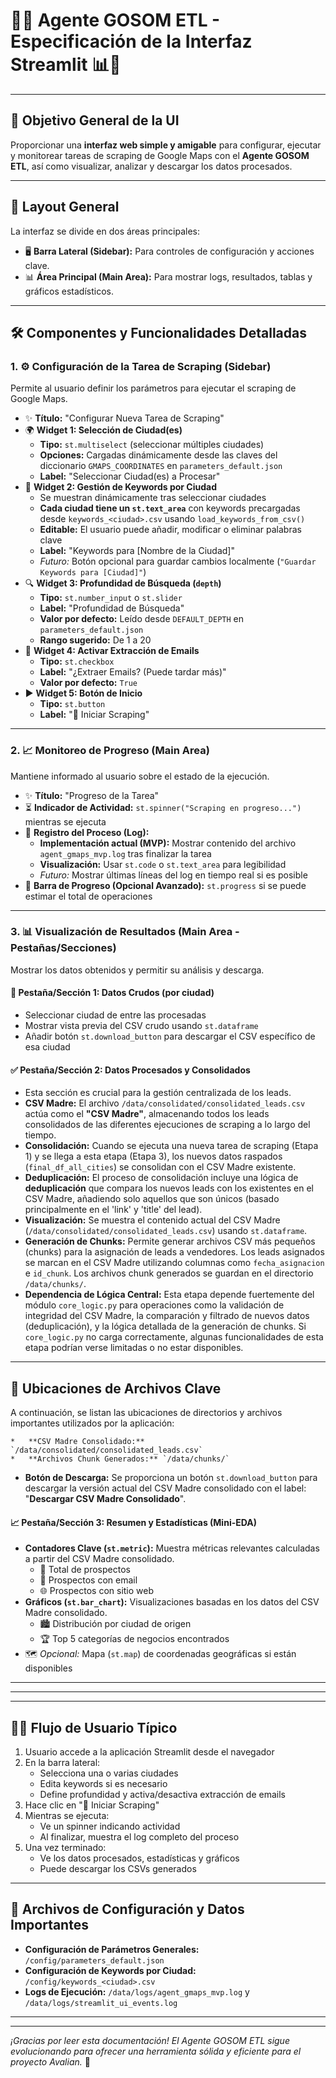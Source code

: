 # 🚀✨ Agente GOSOM ETL - Especificación de la Interfaz Streamlit 📊🤖

---

## 🎯 Objetivo General de la UI 

Proporcionar una **interfaz web simple y amigable** para configurar, ejecutar y monitorear tareas de scraping de Google Maps con el **Agente GOSOM ETL**, así como visualizar, analizar y descargar los datos procesados.

---

## 📐 Layout General

La interfaz se divide en dos áreas principales:

-   🖥️ **Barra Lateral (Sidebar):** Para controles de configuración y acciones clave.
-   📊 **Área Principal (Main Area):** Para mostrar logs, resultados, tablas y gráficos estadísticos.

---

## 🛠️ Componentes y Funcionalidades Detalladas

### 1. ⚙️ Configuración de la Tarea de Scraping (Sidebar)

Permite al usuario definir los parámetros para ejecutar el scraping de Google Maps.

-   ✨ **Título:** "Configurar Nueva Tarea de Scraping"
-   🌍 **Widget 1: Selección de Ciudad(es)**
    -   **Tipo:** `st.multiselect` (seleccionar múltiples ciudades)
    -   **Opciones:** Cargadas dinámicamente desde las claves del diccionario `GMAPS_COORDINATES` en `parameters_default.json`
    -   **Label:** "Seleccionar Ciudad(es) a Procesar"
-   📝 **Widget 2: Gestión de Keywords por Ciudad**
    -   Se muestran dinámicamente tras seleccionar ciudades
    -   **Cada ciudad tiene un `st.text_area`** con keywords precargadas desde `keywords_<ciudad>.csv` usando `load_keywords_from_csv()`
    -   **Editable:** El usuario puede añadir, modificar o eliminar palabras clave
    -   **Label:** "Keywords para [Nombre de la Ciudad]"
    -   *Futuro:* Botón opcional para guardar cambios localmente (`"Guardar Keywords para [Ciudad]"`)
-   🔍 **Widget 3: Profundidad de Búsqueda (`depth`)**
    -   **Tipo:** `st.number_input` o `st.slider`
    -   **Label:** "Profundidad de Búsqueda"
    -   **Valor por defecto:** Leído desde `DEFAULT_DEPTH` en `parameters_default.json`
    -   **Rango sugerido:** De 1 a 20
-   📧 **Widget 4: Activar Extracción de Emails**
    -   **Tipo:** `st.checkbox`
    -   **Label:** "¿Extraer Emails? (Puede tardar más)"
    -   **Valor por defecto:** `True`
-   ▶️ **Widget 5: Botón de Inicio**
    -   **Tipo:** `st.button`
    -   **Label:** "🚀 Iniciar Scraping"

---

### 2. 📈 Monitoreo de Progreso (Main Area)

Mantiene informado al usuario sobre el estado de la ejecución.

-   ✨ **Título:** "Progreso de la Tarea"
-   ⏳ **Indicador de Actividad:** `st.spinner("Scraping en progreso...")` mientras se ejecuta
-   📜 **Registro del Proceso (Log):**
    -   **Implementación actual (MVP):** Mostrar contenido del archivo `agent_gmaps_mvp.log` tras finalizar la tarea
    -   **Visualización:** Usar `st.code` o `st.text_area` para legibilidad
    -   *Futuro:* Mostrar últimas líneas del log en tiempo real si es posible
-   🚧 **Barra de Progreso (Opcional Avanzado):** `st.progress` si se puede estimar el total de operaciones

---

### 3. 📊 Visualización de Resultados (Main Area - Pestañas/Secciones)

Mostrar los datos obtenidos y permitir su análisis y descarga.

#### 📁 Pestaña/Sección 1: Datos Crudos (por ciudad)

-   Seleccionar ciudad de entre las procesadas
-   Mostrar vista previa del CSV crudo usando `st.dataframe`
-   Añadir botón `st.download_button` para descargar el CSV específico de esa ciudad

#### ✅ Pestaña/Sección 2: Datos Procesados y Consolidados

*   Esta sección es crucial para la gestión centralizada de los leads.
*   **CSV Madre:** El archivo `/data/consolidated/consolidated_leads.csv` actúa como el **"CSV Madre"**, almacenando todos los leads consolidados de las diferentes ejecuciones de scraping a lo largo del tiempo.
*   **Consolidación:** Cuando se ejecuta una nueva tarea de scraping (Etapa 1) y se llega a esta etapa (Etapa 3), los nuevos datos raspados (`final_df_all_cities`) se consolidan con el CSV Madre existente.
*   **Deduplicación:** El proceso de consolidación incluye una lógica de **deduplicación** que compara los nuevos leads con los existentes en el CSV Madre, añadiendo solo aquellos que son únicos (basado principalmente en el 'link' y 'title' del lead).
*   **Visualización:** Se muestra el contenido actual del CSV Madre (`/data/consolidated/consolidated_leads.csv`) usando `st.dataframe`.
*   **Generación de Chunks:** Permite generar archivos CSV más pequeños (chunks) para la asignación de leads a vendedores. Los leads asignados se marcan en el CSV Madre utilizando columnas como `fecha_asignacion` e `id_chunk`. Los archivos chunk generados se guardan en el directorio `/data/chunks/`.
*   **Dependencia de Lógica Central:** Esta etapa depende fuertemente del módulo `core_logic.py` para operaciones como la validación de integridad del CSV Madre, la comparación y filtrado de nuevos datos (deduplicación), y la lógica detallada de la generación de chunks. Si `core_logic.py` no carga correctamente, algunas funcionalidades de esta etapa podrían verse limitadas o no estar disponibles.
---

## 📁 Ubicaciones de Archivos Clave

A continuación, se listan las ubicaciones de directorios y archivos importantes utilizados por la aplicación:

    *   **CSV Madre Consolidado:** `/data/consolidated/consolidated_leads.csv`
    *   **Archivos Chunk Generados:** `/data/chunks/`
*   **Botón de Descarga:** Se proporciona un botón `st.download_button` para descargar la versión actual del CSV Madre consolidado con el label: "**Descargar CSV Madre Consolidado**".

#### 📈 Pestaña/Sección 3: Resumen y Estadísticas (Mini-EDA)

-   **Contadores Clave (`st.metric`):** Muestra métricas relevantes calculadas a partir del CSV Madre consolidado.
    *   🔢 Total de prospectos
    *   📧 Prospectos con email
    *   🌐 Prospectos con sitio web
-   **Gráficos (`st.bar_chart`):** Visualizaciones basadas en los datos del CSV Madre consolidado.
    *   🏙️ Distribución por ciudad de origen
    *   🏆 Top 5 categorías de negocios encontrados
-   🗺️ *Opcional:* Mapa (`st.map`) de coordenadas geográficas si están disponibles

---
---



---

## 🚶‍♂️ Flujo de Usuario Típico

1.  Usuario accede a la aplicación Streamlit desde el navegador
2.  En la barra lateral:
    -   Selecciona una o varias ciudades
    -   Edita keywords si es necesario
    -   Define profundidad y activa/desactiva extracción de emails
3.  Hace clic en "🚀 Iniciar Scraping"
4.  Mientras se ejecuta:
    -   Ve un spinner indicando actividad
    -   Al finalizar, muestra el log completo del proceso
5.  Una vez terminado:
    -   Ve los datos procesados, estadísticas y gráficos
    -   Puede descargar los CSVs generados

---

## 📂 Archivos de Configuración y Datos Importantes

-   **Configuración de Parámetros Generales:** `/config/parameters_default.json`
-   **Configuración de Keywords por Ciudad:** `/config/keywords_<ciudad>.csv`
-   **Logs de Ejecución:** `/data/logs/agent_gmaps_mvp.log` y `/data/logs/streamlit_ui_events.log`
---




---

*¡Gracias por leer esta documentación! 
El Agente GOSOM ETL sigue evolucionando para ofrecer una herramienta sólida y eficiente para el proyecto Avalian.* 🌟